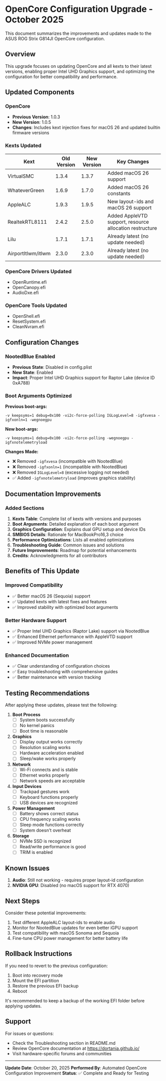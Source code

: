 # OpenCore Configuration Upgrade - October 2025

This document summarizes the improvements and updates made to the ASUS ROG Strix G814JI OpenCore configuration.

## Overview

This upgrade focuses on updating OpenCore and all kexts to their latest versions, enabling proper Intel UHD Graphics support, and optimizing the configuration for better compatibility and performance.

## Updated Components

### OpenCore
- **Previous Version**: 1.0.3
- **New Version**: 1.0.5
- **Changes**: Includes kext injection fixes for macOS 26 and updated builtin firmware versions

### Kexts Updated

| Kext | Old Version | New Version | Key Changes |
|------|-------------|-------------|-------------|
| VirtualSMC | 1.3.4 | 1.3.7 | Added macOS 26 support |
| WhateverGreen | 1.6.9 | 1.7.0 | Added macOS 26 constants |
| AppleALC | 1.9.3 | 1.9.5 | New layout-ids and macOS 26 support |
| RealtekRTL8111 | 2.4.2 | 2.5.0 | Added AppleVTD support, resource allocation restructure |
| Lilu | 1.7.1 | 1.7.1 | Already latest (no update needed) |
| AirportItlwm/itlwm | 2.3.0 | 2.3.0 | Already latest (no update needed) |

### OpenCore Drivers Updated
- OpenRuntime.efi
- OpenCanopy.efi
- AudioDxe.efi

### OpenCore Tools Updated
- OpenShell.efi
- ResetSystem.efi
- CleanNvram.efi

## Configuration Changes

### NootedBlue Enabled
- **Previous State**: Disabled in config.plist
- **New State**: Enabled
- **Impact**: Proper Intel UHD Graphics support for Raptor Lake (device ID 0xA788)

### Boot Arguments Optimized

**Previous boot-args:**
```
-v keepsyms=1 debug=0x100 -vi2c-force-polling IGLogLevel=8 -igfxvesa -igfxonln=1 -wegnoegpu
```

**New boot-args:**
```
-v keepsyms=1 debug=0x100 -vi2c-force-polling -wegnoegpu -igfxnotelemetryload
```

**Changes Made:**
- ❌ Removed `-igfxvesa` (incompatible with NootedBlue)
- ❌ Removed `-igfxonln=1` (incompatible with NootedBlue)
- ❌ Removed `IGLogLevel=8` (excessive logging not needed)
- ✅ Added `-igfxnotelemetryload` (improves graphics stability)

## Documentation Improvements

### Added Sections
1. **Kexts Table**: Complete list of kexts with versions and purposes
2. **Boot Arguments**: Detailed explanation of each boot argument
3. **Graphics Configuration**: Explains dual GPU setup and device IDs
4. **SMBIOS Details**: Rationale for MacBookPro16,3 choice
5. **Performance Optimizations**: Lists all enabled optimizations
6. **Troubleshooting Guide**: Common issues and solutions
7. **Future Improvements**: Roadmap for potential enhancements
8. **Credits**: Acknowledgments for all contributors

## Benefits of This Update

### Improved Compatibility
- ✅ Better macOS 26 (Sequoia) support
- ✅ Updated kexts with latest fixes and features
- ✅ Improved stability with optimized boot arguments

### Better Hardware Support
- ✅ Proper Intel UHD Graphics (Raptor Lake) support via NootedBlue
- ✅ Enhanced Ethernet performance with AppleVTD support
- ✅ Improved NVMe power management

### Enhanced Documentation
- ✅ Clear understanding of configuration choices
- ✅ Easy troubleshooting with comprehensive guides
- ✅ Better maintenance with version tracking

## Testing Recommendations

After applying these updates, please test the following:

1. **Boot Process**
   - [ ] System boots successfully
   - [ ] No kernel panics
   - [ ] Boot time is reasonable

2. **Graphics**
   - [ ] Display output works correctly
   - [ ] Resolution scaling works
   - [ ] Hardware acceleration enabled
   - [ ] Sleep/wake works properly

3. **Network**
   - [ ] Wi-Fi connects and is stable
   - [ ] Ethernet works properly
   - [ ] Network speeds are acceptable

4. **Input Devices**
   - [ ] Trackpad gestures work
   - [ ] Keyboard functions properly
   - [ ] USB devices are recognized

5. **Power Management**
   - [ ] Battery shows correct status
   - [ ] CPU frequency scaling works
   - [ ] Sleep mode functions correctly
   - [ ] System doesn't overheat

6. **Storage**
   - [ ] NVMe SSD is recognized
   - [ ] Read/write performance is good
   - [ ] TRIM is enabled

## Known Issues

1. **Audio**: Still not working - requires proper layout-id configuration
2. **NVIDIA GPU**: Disabled (no macOS support for RTX 4070)

## Next Steps

Consider these potential improvements:

1. Test different AppleALC layout-ids to enable audio
2. Monitor for NootedBlue updates for even better iGPU support
3. Test compatibility with macOS Sonoma and Sequoia
4. Fine-tune CPU power management for better battery life

## Rollback Instructions

If you need to revert to the previous configuration:

1. Boot into recovery mode
2. Mount the EFI partition
3. Restore the previous EFI backup
4. Reboot

It's recommended to keep a backup of the working EFI folder before applying updates.

## Support

For issues or questions:
- Check the Troubleshooting section in README.md
- Review OpenCore documentation at https://dortania.github.io/
- Visit hardware-specific forums and communities

---

**Update Date**: October 20, 2025
**Performed By**: Automated OpenCore Configuration Improvement
**Status**: ✅ Complete and Ready for Testing
